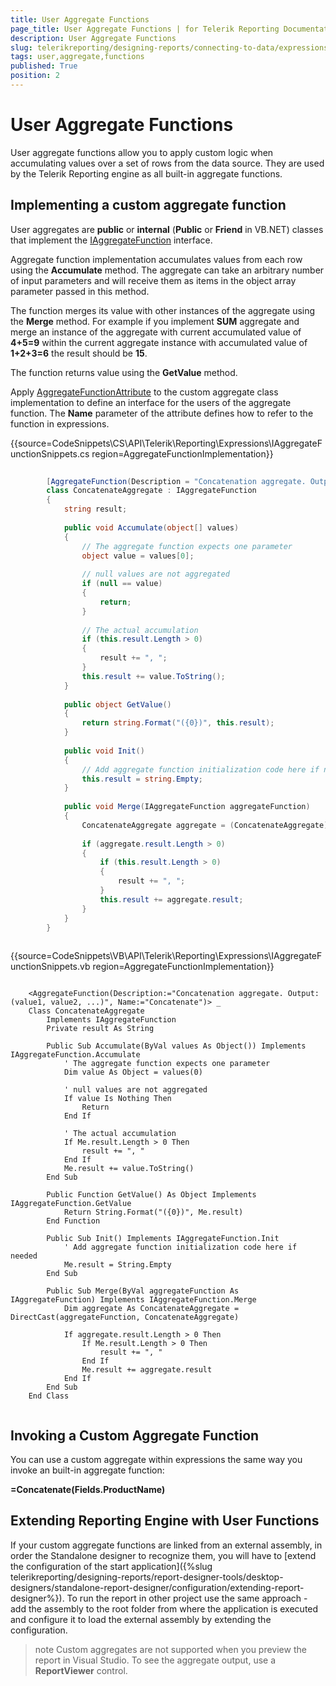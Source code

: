 ```yaml
---
title: User Aggregate Functions
page_title: User Aggregate Functions | for Telerik Reporting Documentation
description: User Aggregate Functions
slug: telerikreporting/designing-reports/connecting-to-data/expressions/extending-expressions/user-aggregate-functions
tags: user,aggregate,functions
published: True
position: 2
---
```


# User Aggregate Functions



User aggregate functions allow you to apply custom logic 
      when accumulating values over a set of rows from the data source. 
      They are used by the Telerik Reporting engine as all built-in aggregate functions.

## Implementing a custom aggregate function

User aggregates are __public__ or __internal__        (__Public__ or __Friend__ in VB.NET)
        classes that implement the [IAggregateFunction](/reporting/api/Telerik.Reporting.Expressions.IAggregateFunction) interface.

Aggregate function implementation accumulates values from each row 
        using the __Accumulate__ method. The aggregate 
        can take an arbitrary number of input parameters and will receive them 
        as items in the object array parameter passed in this method.

The function merges its value with other instances of the aggregate 
        using the __Merge__ method. For example if you implement 
        __SUM__ aggregate and merge an instance of the aggregate 
        with current accumulated value of __4+5=9__ 
        within the current aggregate instance with accumulated value of
        __1+2+3=6__ the result should be __15__.

The function returns value using the __GetValue__ method.

Apply [AggregateFunctionAttribute](/reporting/api/Telerik.Reporting.Expressions.AggregateFunctionAttribute)        to the custom aggregate class implementation to define an interface 
        for the users of the aggregate function. The __Name__ 
        parameter of the attribute defines how to refer to the function in expressions.

{{source=CodeSnippets\CS\API\Telerik\Reporting\Expressions\IAggregateFunctionSnippets.cs region=AggregateFunctionImplementation}}
````C#
	
	    [AggregateFunction(Description = "Concatenation aggregate. Output: (value1, value2, ...)", Name = "Concatenate")]
	    class ConcatenateAggregate : IAggregateFunction
	    {
	        string result;
	
	        public void Accumulate(object[] values)
	        {
	            // The aggregate function expects one parameter
	            object value = values[0];
	
	            // null values are not aggregated
	            if (null == value)
	            {
	                return;
	            }
	
	            // The actual accumulation
	            if (this.result.Length > 0)
	            {
	                result += ", ";
	            }
	            this.result += value.ToString();
	        }
	
	        public object GetValue()
	        {
	            return string.Format("({0})", this.result);
	        }
	
	        public void Init()
	        {
	            // Add aggregate function initialization code here if needed
	            this.result = string.Empty;
	        }
	
	        public void Merge(IAggregateFunction aggregateFunction)
	        {
	            ConcatenateAggregate aggregate = (ConcatenateAggregate)aggregateFunction;
	
	            if (aggregate.result.Length > 0)
	            {
	                if (this.result.Length > 0)
	                {
	                    result += ", ";
	                }
	                this.result += aggregate.result;
	            }
	        }
	    }
	
````



{{source=CodeSnippets\VB\API\Telerik\Reporting\Expressions\IAggregateFunctionSnippets.vb region=AggregateFunctionImplementation}}
````VB
	
	<AggregateFunction(Description:="Concatenation aggregate. Output: (value1, value2, ...)", Name:="Concatenate")> _
	Class ConcatenateAggregate
	    Implements IAggregateFunction
	    Private result As String
	
	    Public Sub Accumulate(ByVal values As Object()) Implements IAggregateFunction.Accumulate
	        ' The aggregate function expects one parameter
	        Dim value As Object = values(0)
	
	        ' null values are not aggregated
	        If value Is Nothing Then
	            Return
	        End If
	
	        ' The actual accumulation
	        If Me.result.Length > 0 Then
	            result += ", "
	        End If
	        Me.result += value.ToString()
	    End Sub
	
	    Public Function GetValue() As Object Implements IAggregateFunction.GetValue
	        Return String.Format("({0})", Me.result)
	    End Function
	
	    Public Sub Init() Implements IAggregateFunction.Init
	        ' Add aggregate function initialization code here if needed
	        Me.result = String.Empty
	    End Sub
	
	    Public Sub Merge(ByVal aggregateFunction As IAggregateFunction) Implements IAggregateFunction.Merge
	        Dim aggregate As ConcatenateAggregate = DirectCast(aggregateFunction, ConcatenateAggregate)
	
	        If aggregate.result.Length > 0 Then
	            If Me.result.Length > 0 Then
	                result += ", "
	            End If
	            Me.result += aggregate.result
	        End If
	    End Sub
	End Class
	
````



## Invoking a Custom Aggregate Function

You can use a custom aggregate within expressions 
        the same way you invoke an built-in aggregate function:

__=Concatenate(Fields.ProductName)__

## Extending Reporting Engine with User Functions

If your custom aggregate functions are linked from an external assembly, in order the Standalone designer to recognize them, you will have to
              [extend the configuration of the start application]({%slug telerikreporting/designing-reports/report-designer-tools/desktop-designers/standalone-report-designer/configuration/extending-report-designer%}). To run the report in other project 
              use the same approach - add the assembly to the root folder from where the application is executed and configure it to load the external assembly 
              by extending the configuration.
            

>note Custom aggregates are not supported when you preview the report in Visual Studio.                To see the aggregate output, use a  __ReportViewer__  control.              

